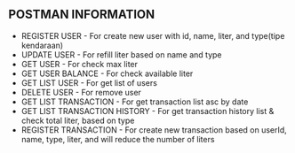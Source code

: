 ## POSTMAN INFORMATION

- REGISTER USER - For create new user with id, name, liter, and type(tipe kendaraan)
- UPDATE USER - For refill liter based on name and type
- GET USER - For check max liter
- GET USER BALANCE - For check available liter
- GET LIST USER - For get list of users
- DELETE USER - For remove user
- GET LIST TRANSACTION - For get transaction list asc by date
- GET LIST TRANSACTION HISTORY - For get transaction history list & check total liter, based on type
- REGISTER TRANSACTION - For create new transaction based on userId, name, type, liter, and will reduce the number of liters

